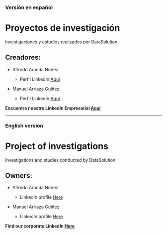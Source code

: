 ### Versión en español
# Proyectos de investigación
Investigaciones y estudios realizados por DataSolution

## Creadores:
- Alfredo Aranda Núñez
  * Perfil LinkedIn <a href="https://www.linkedin.com/in/alfredo-aranda-nu%C3%B1ez-98569b6b/">Aquí</a>

- Manuel Arriaza Guiñez
  * Perfil LinkedIn <a href="https://www.linkedin.com/in/manuel-arriaza-gui%C3%B1ez-8b1435188/">Aquí</a>
  

<b>Encuentra nuestro LinkedIn Empresarial <a href="https://www.linkedin.com/company/datasolution-spa">Aquí</a></b>


------------------------------------------------------------------------------------------------------------------------
### English version
# Project of investigations
Investigations and studies conducted by DataSolution

## Owners:
- Alfredo Aranda Núñez
  * LinkedIn profile <a href="https://www.linkedin.com/in/alfredo-aranda-nu%C3%B1ez-98569b6b/">Here</a>

- Manuel Arriaza Guiñez
  * LinkedIn profile  <a href="https://www.linkedin.com/in/manuel-arriaza-gui%C3%B1ez-8b1435188/">Here</a>
  

<b>Find our corporate LinkedIn <a href="https://www.linkedin.com/company/datasolution-spa">Here</a></b>
